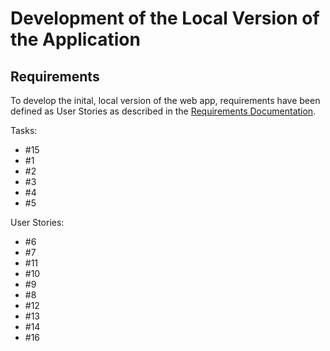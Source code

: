 # Development of the Local Version of the Application

## Requirements

To develop the inital, local version of the web app, requirements have been defined as User Stories as described in the [Requirements Documentation](02-Requirements.md).

Tasks:

- #15
- #1
- #2
- #3
- #4
- #5

User Stories:

- #6
- #7
- #11
- #10
- #9
- #8
- #12
- #13
- #14
- #16
